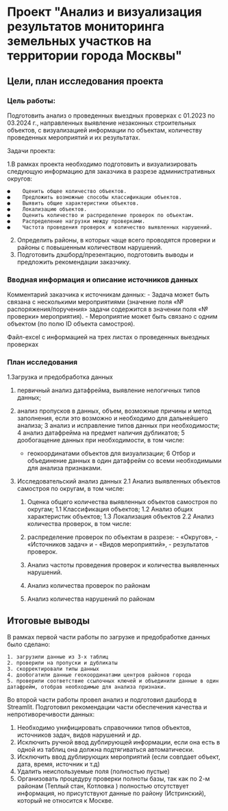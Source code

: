 # Проект "Анализ и визуализация результатов мониторинга земельных участков на территории города Москвы"

## Цели, план исследования проекта

###  Цель работы:

Подготовить анализ о проведенных выездных проверках с 01.2023 по 03.2024 г., направленных выявление незаконных строительных объектов, с визуализацией информации по объектам, количеству проведенных мероприятий и их результатах.

Задачи проекта:

1.В рамках проекта необходимо подготовить и визуализировать следующую  информацию для заказчика в разрезе административных округов:

    ●    Оценить общее количество объектов.
    ●    Предложить возможные способы классификации объектов.
    ●    Выявить общие характеристики объектов.
    ●    Локализацию объектов.
    ●    Оценить количество и распределение проверок по объектам.
    ●    Распределение нагрузки между проверками.
    ●    Частота проведения проверок и количество выявленных нарушений.

2. Определить районы, в которых чаще всего проводятся проверки и районы с повышенным количеством нарушений.
3. Подготовить дэшборд/презентацию, подготовить выводы и предложить рекомендации заказчику.

### Вводная информация и описание источников данных

Комментарий заказчика к источникам данных: 
        - Задача может быть связана с несколькими мероприятиями (значение поля «№ распоряжения/поручения» задачи содержится в значении поля «№ проверки» мероприятия).
        - Мероприятие может быть связано с одним объектом (по полю ID объекта самостроя).


Файл-excel с информацией на трех листах о проведенных выездных проверках

### План исследования
1.Загрузка и предобработка данных
 1. первичный анализ датафрейма, выявление нелогичных типов данных;
 2. анализ пропусков в данных, объем, возможные причины и метод заполнения, если это возможно и необходимо для дальнейшего анализа;
 3 анализ и исправление типов данных при необходимости;
 4 анализ датафрейма на предмет наличия дубликатов;
 5 дообогащение данных при необходимости, в том числе:
     - геокоординатами объектов для визуализации;
 6 Отбор и объединение данных в один датафрейм со всеми необходимыми для анализа признаками.

2. Исследовательский анализ данных
2.1 Анализ выявленных объектов самостроя по округам, в том числе:
     1. Оценка общего количества выявленных объектов самостроя по округам;
         1.1 Классификация объектов;
         1.2 Анализ общих характеристик объектов;
         1.3 Локализация объектов
2.2  Анализ количества проверок, в том числе:
     1. распределение проверок по объектам в разрезе:
             - «Округов», 
             - «Источников задач» и 
             - «Видов мероприятий»,
             - результатов проверок.

     2. Анализ частоты проведения проверок и количества выявленных нарушений.
     3. Анализ количества проверок по районам
     4. Анализ количества нарушений по районам


## Итоговые выводы

В рамках первой части работы по загрузке и предобработке данных было сделано:

    1. загрузили данные из 3-х таблиц
    2. проверили на пропуски и дубликаты
    3. скорректировали типы данных
    4. дообогатили данные геокоординатами центров районов города
    5. проверили соответствие ссылочных ключей и объединили данные в один датафрейм, отобрав необходимые для анализа признаки.

Во второй части работы провел анализ и подготовил дашборд в Streamlit.
Подготовил рекомендации части обеспечения качества и непротиворечивости данных:
1. Необходимо унифицировать справочники типов объектов, источников задач, видов нарушений и др.
2. Исключить ручной ввод дублирующей информации, если она есть в одной из таблиц она должна подтягиваться автоматически.
3. Исключить ввод дублирующих мероприятий (если совпдает объект, дата, время, источник и т.д)
4. Удалить неиспользуемые поля (полностью пустые)
5. Организовать процедуру проверки полноты базы, так как по 2-м районам (Теплый стан, Котловка ) полностью отсутствует информация, но присутствуют данные по району (Истринский), который не относится к Москве.
